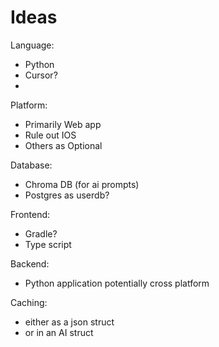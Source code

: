 # Ideas 
Language:
- Python
- Cursor?
- 
Platform:
- Primarily Web app
- Rule out IOS
- Others as Optional

Database:
- Chroma DB (for ai prompts)
- Postgres as userdb?


Frontend:
- Gradle?
- Type script 

Backend:
- Python application potentially cross platform 

Caching:
- either as a json struct
- or in an AI struct